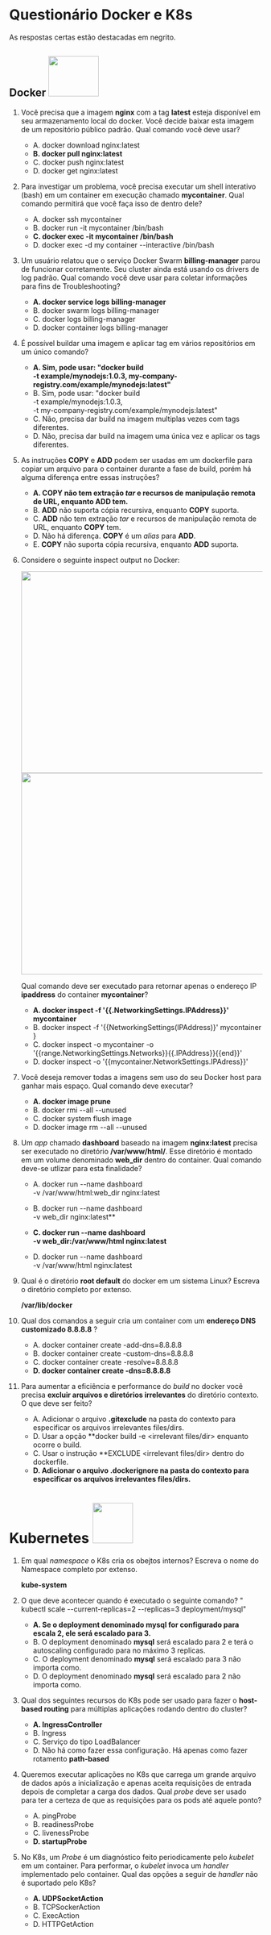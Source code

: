 # Questionário Docker e K8s 

As respostas certas estão destacadas em negrito.

## Docker <image src="https://user-images.githubusercontent.com/12403699/227597435-511fd8ae-c873-4fa4-b06f-a6fbe9bc1667.png" width="100" height="80">

1. Você precisa que a imagem **nginx** com a tag **latest** esteja disponível em seu armazenamento local do docker. Você decide baixar esta imagem de um repositório público padrão. Qual comando você deve usar?
   
   - A. docker download nginx:latest
   - **B. docker pull nginx:latest**
   - C. docker push nginx:latest
   - D. docker get nginx:latest
    
2. Para investigar um problema, você precisa executar um shell interativo (bash) em um container em execução chamado **mycontainer**. Qual comando permitirá que você faça isso de dentro dele?  
   
   - A. docker ssh mycontainer
   - B. docker run -it mycontainer /bin/bash
   - **C. docker exec -it mycontainer /bin/bash**
   - D. docker exec -d my container --interactive /bin/bash
   
3. Um usuário relatou que o serviço Docker Swarm **billing-manager** parou de funcionar corretamente. Seu cluster ainda está usando os drivers de log padrão. Qual comando você deve usar para coletar informações para fins de Troubleshooting? 
   
   - **A. docker service logs billing-manager**
   - B. docker swarm logs billing-manager
   - C. docker logs billing-manager
   - D. docker container logs billing-manager
 
4. É possível buildar uma imagem e aplicar tag em vários repositórios em um único comando? 
   
   - **A. Sim, pode usar: "docker build \
                        -t example/mynodejs:1.0.3, my-company-registry.com/example/mynodejs:latest"**
   - B. Sim, pode usar: "docker build \
                        -t example/mynodejs:1.0.3, \
                        -t my-company-registry.com/example/mynodejs:latest"
   - C. Não, precisa dar build na imagem multiplas vezes com tags diferentes.                       
   - D. Não, precisa dar build na imagem uma única vez e aplicar os tags diferentes.

5. As instruções **COPY** e **ADD** podem ser usadas em um dockerfile para copiar um arquivo para o container durante a fase de build, porém há alguma diferença entre essas instruções?
   
   - **A. **COPY** não tem extração *tar* e recursos de manipulação remota de URL, enquanto **ADD** tem.**
   - B. **ADD** não suporta cópia recursiva, enquanto **COPY** suporta.
   - C. **ADD** não tem extração *tar* e recursos de manipulação remota de URL, enquanto **COPY** tem.
   - D. Não há diferença. **COPY** é um *alias* para **ADD**.
   - E.  **COPY** não suporta cópia recursiva, enquanto **ADD** suporta.
   
6. Considere o seguinte inspect output no Docker:

   <image src="https://user-images.githubusercontent.com/12403699/235465588-775dfe0e-02b2-43ba-901a-0934bbe5d8ed.png" width="600" height="400">
   <image src="https://user-images.githubusercontent.com/12403699/235465664-3b647675-7393-4255-b814-161cf5d21145.png" width="600" height="400">   

   Qual comando deve ser executado para retornar apenas o endereço IP **ipaddress** do container **mycontainer**?

   - **A. docker inspect -f '{{.NetworkingSettings.IPAddress}}' mycontainer**
   - B. docker inspect -f '{{NetworkingSettings(IPAddress)}' mycontainer }
   - C. docker inspect -o mycontainer -o '{{range.NetworkingSettings.Networks}}{{.IPAddress}}{{end}}'
   - D. docker inspect -o '{{mycontainer.NetworkSettings.IPAdress}}'
  
7. Você deseja remover todas a imagens sem uso do seu Docker host para ganhar mais espaço. Qual comando deve executar?
 
    - **A. docker image prune**
    - B. docker rmi --all --unused
    - C. docker system flush image
    - D. docker image rm --all --unused
   
 8. Um *app* chamado **dashboard** baseado na imagem **nginx:latest** precisa ser executado no diretório **/var/www/html/**. Esse diretório é montado em um volume denominado **web_dir** dentro do container. Qual comando deve-se utlizar para esta finalidade?
   
    - A. docker run --name dashboard \
         -v /var/www/html:web_dir nginx:latest
         
    - B. docker run --name dashboard \
         -v web_dir nginx:latest**
      
    - **C. docker run --name dashboard \
         -v web_dir:/var/www/html nginx:latest**
         
    - D. docker run --name dashboard \
         -v /var/www/html nginx:latest      
         
9. Qual é o diretório **root default** do docker em um sistema Linux? Escreva o diretório completo por extenso.

    **/var/lib/docker**
    
10. Qual dos comandos a seguir cria um container com um **endereço DNS customizado 8.8.8.8** ?
    
    - A. docker container create -add-dns=8.8.8.8
    - B. docker container create -custom-dns=8.8.8.8
    - C. docker container create -resolve=8.8.8.8
    - **D. docker container create -dns=8.8.8.8**
    
11. Para aumentar a eficiência e performance do *build* no docker você precisa **excluir arquivos e diretórios irrelevantes** do diretório contexto. O que deve ser feito?
    
    - A. Adicionar o arquivo **.gitexclude** na pasta do contexto para especificar os arquivos irrelevantes files/dirs.
    - D. Usar a opção **docker build -e <irrelevant files/dir> enquanto ocorre o build.
    - C. Usar o instrução **EXCLUDE <irrelevant files/dir> dentro do dockerfile.
    - **D. Adicionar o arquivo **.dockerignore** na pasta do contexto para especificar os arquivos irrelevantes files/dirs.**
            
   
 # Kubernetes <image src="https://user-images.githubusercontent.com/12403699/227604690-54fb4263-a38a-4cd5-a4dc-951b19861625.png" width="80" height="80">
 
 1. Em qual *namespace* o K8s cria os obejtos internos? Escreva o nome do Namespace completo por extenso.
    
    **kube-system**
    
 2. O que deve acontecer quando é executado o seguinte comando? " kubectl scale --current-replicas=2 --replicas=3 deployment/mysql"
    
    - **A. Se o deployment denominado **mysql** for configurado para escala 2, ele será escalado para 3.**
    - B. O deployment denominado **mysql** será escalado para 2 e terá o autoscaling configurado para no máximo 3 replicas.
    - C. O deployment denominado **mysql** será escalado para 3 não importa como.
    - D. O deployment denominado **mysql** será escalado para 2 não importa como.
    
3. Qual dos seguintes recursos do K8s pode ser usado para fazer o **host-based routing** para múltiplas aplicações rodando dentro do cluster?

   - **A. IngressController**
   - B. Ingress
   - C. Serviço do tipo LoadBalancer
   - D. Não há como fazer essa configuração. Há apenas como fazer rotamento **path-based** 
   
4. Queremos executar aplicações no K8s que carrega um grande arquivo de dados após a inicialização e apenas aceita requisições de entrada depois de completar a carga dos dados. Qual *probe* deve ser usado para ter a certeza de que as requisições para os pods até aquele ponto?   

   - A. pingProbe
   - B. readinessProbe
   - C. livenessProbe
   - **D. startupProbe**
 
5. No K8s, um *Probe* é um diagnóstico feito periodicamente pelo *kubelet* em um container. Para performar, o *kubelet* invoca um *handler* implementado pelo container. Qual das opções a seguir de *handler* não é suportado pelo K8s?
 
   - **A. UDPSocketAction**
   - B. TCPSockerAction
   - C. ExecAction
   - D. HTTPGetAction

